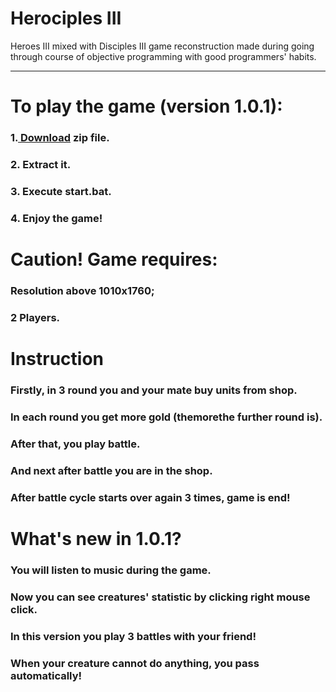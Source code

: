 # Herociples III
Heroes III mixed with Disciples III game reconstruction made during going through course of objective programming with good programmers' habits.
<hr>
<h1> To play the game (version 1.0.1):</h1>
<h3>1.<a href="https://drive.google.com/file/d/14I_d6fOUCaohL75yXA3OiWGOaLfyKksn/view?usp=sharing"> Download</a> zip file.</h3> 
<h3>2. Extract it.</h3> 
<h3>3. Execute start.bat.</h3> 
<h3>4. Enjoy the game!</h3> 
<h1>Caution! Game requires:</h1>
<h3>Resolution above 1010x1760;</h3>
<h3>2 Players.</h3>
<h1>Instruction</h1>
<h3>Firstly, in 3 round you and your mate buy units from shop.</h3>
<h3>In each round you get more gold (themorethe further round is).</h3>
<h3>After that, you play battle.</h3>
<h3>And next after battle you are in the shop.</h3>
<h3>After battle cycle starts over again 3 times, game is end!</h3> 
<h1>What's new in 1.0.1?</h1>
<h3>You will listen to music during the game.</h3>
<h3>Now you can see creatures' statistic by clicking right mouse click.</h3>
<h3>In this version you play 3 battles with your friend!</h3>
<h3>When your creature cannot do anything, you pass automatically!</h3>

